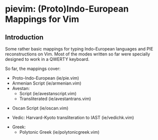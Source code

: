 # pievim: (Proto)Indo-European Mappings for Vim

## Introduction

Some rather basic mappings for typing Indo-European languages and PIE reconstructions on Vim.
Most of the modes written so far were specially designed to work in a QWERTY keyboard.

So far, the mappings cover:
 - Proto-Indo-European (ie/pie.vim)
 - Armenian Script (ie/armenian.vim)
 - Avestan: 
     - Script (ie/avestanscript.vim) 
     - Transliterated (ie/avestantrans.vim)
 <!-- - Old Church Slavonic Glagolitic (glagolitic) -->
 - Oscan Script (ie/oscan.vim)
 <!-- - Old Persian Cuneiform (oldpersian) -->
 - Vedic: Harvard-Kyoto transliteration to IAST (ie/vedichk.vim)
 <!-- - Gothic (gothic) -->
 - Greek:
    - Polytonic Greek (ie/polytonicgreek.vim)
    <!-- Mycenaean Linear B Script (linearb) -->
    <!-- Cypriot Syllabary (cypriot) -->

